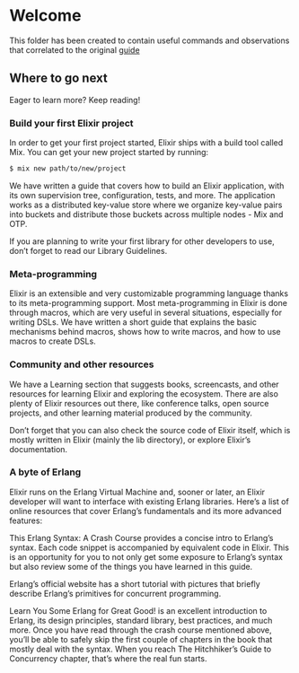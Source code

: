 # Welcome

This folder has been created to contain useful commands and observations that correlated to the original [guide](https://elixir-lang.org/getting-started/where-to-go-next.html)

## Where to go next

Eager to learn more? Keep reading!

### Build your first Elixir project

In order to get your first project started, Elixir ships with a build tool called Mix. You can get your new project started by running:

```sh
$ mix new path/to/new/project
```

We have written a guide that covers how to build an Elixir application, with its own supervision tree, configuration, tests, and more. The application works as a distributed key-value store where we organize key-value pairs into buckets and distribute those buckets across multiple nodes - Mix and OTP.

If you are planning to write your first library for other developers to use, don’t forget to read our Library Guidelines.

### Meta-programming

Elixir is an extensible and very customizable programming language thanks to its meta-programming support. Most meta-programming in Elixir is done through macros, which are very useful in several situations, especially for writing DSLs. We have written a short guide that explains the basic mechanisms behind macros, shows how to write macros, and how to use macros to create DSLs.

### Community and other resources

We have a Learning section that suggests books, screencasts, and other resources for learning Elixir and exploring the ecosystem. There are also plenty of Elixir resources out there, like conference talks, open source projects, and other learning material produced by the community.

Don’t forget that you can also check the source code of Elixir itself, which is mostly written in Elixir (mainly the lib directory), or explore Elixir’s documentation.

### A byte of Erlang

Elixir runs on the Erlang Virtual Machine and, sooner or later, an Elixir developer will want to interface with existing Erlang libraries. Here’s a list of online resources that cover Erlang’s fundamentals and its more advanced features:

This Erlang Syntax: A Crash Course provides a concise intro to Erlang’s syntax. Each code snippet is accompanied by equivalent code in Elixir. This is an opportunity for you to not only get some exposure to Erlang’s syntax but also review some of the things you have learned in this guide.

Erlang’s official website has a short tutorial with pictures that briefly describe Erlang’s primitives for concurrent programming.

Learn You Some Erlang for Great Good! is an excellent introduction to Erlang, its design principles, standard library, best practices, and much more. Once you have read through the crash course mentioned above, you’ll be able to safely skip the first couple of chapters in the book that mostly deal with the syntax. When you reach The Hitchhiker’s Guide to Concurrency chapter, that’s where the real fun starts.
